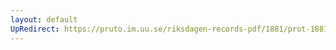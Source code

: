 ```yaml
---
layout: default
UpRedirect: https://pruto.im.uu.se/riksdagen-records-pdf/1881/prot-1881--fk--013/prot-1881--fk--013_020.pdf
---
```

